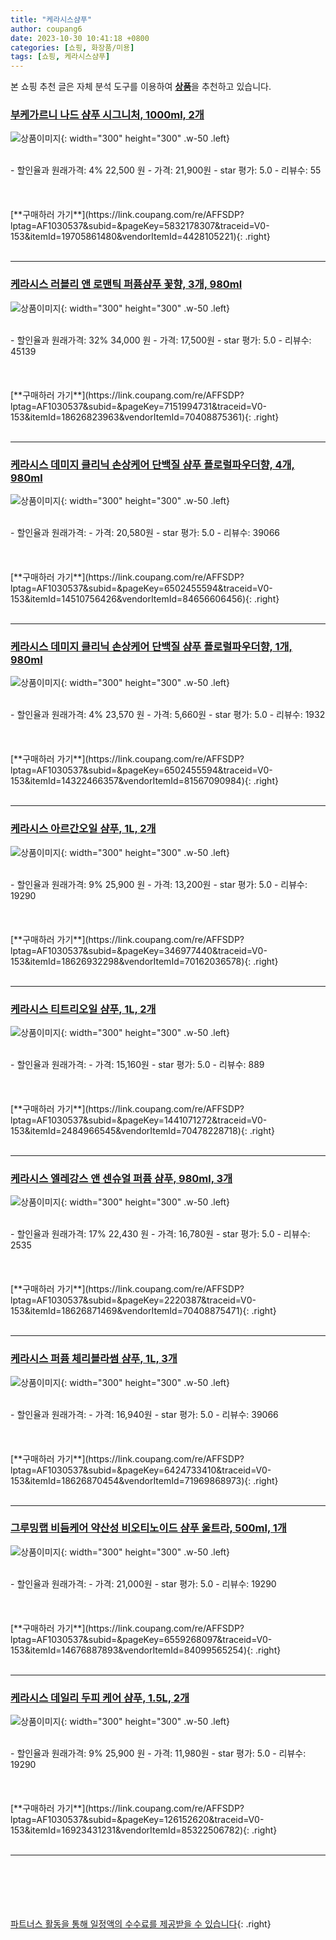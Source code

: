 ```yaml
---
title: "케라시스샴푸"
author: coupang6
date: 2023-10-30 10:41:18 +0800
categories: [쇼핑, 화장품/미용]
tags: [쇼핑, 케라시스샴푸]
---
```


본 쇼핑 추천 글은 자체 분석 도구를 이용하여 [**상품**](https://link.coupang.com/a/bao1ui)을 추천하고 있습니다.

### [부케가르니 나드 샴푸 시그니처, 1000ml, 2개](https://link.coupang.com/re/AFFSDP?lptag=AF1030537&subid=&pageKey=5832178307&traceid=V0-153&itemId=19705861480&vendorItemId=4428105221)

![상품이미지](https://thumbnail8.coupangcdn.com/thumbnails/remote/230x230ex/image/retail/images/2414591403012493-36bddce4-9c59-4e2d-8b89-52f7edb1c9d9.jpg){: width="300" height="300" .w-50 .left}


<br>
- 할인율과 원래가격: 4%  22,500   원
- 가격: 21,900원
- star 평가: 5.0
- 리뷰수: 55
<br>
<br>
<br>
<br>
[**구매하러 가기**](https://link.coupang.com/re/AFFSDP?lptag=AF1030537&subid=&pageKey=5832178307&traceid=V0-153&itemId=19705861480&vendorItemId=4428105221){: .right}
<br>
<br>

---

### [케라시스 러블리 앤 로맨틱 퍼퓸샴푸 꽃향, 3개, 980ml](https://link.coupang.com/re/AFFSDP?lptag=AF1030537&subid=&pageKey=7151994731&traceid=V0-153&itemId=18626823963&vendorItemId=70408875361)

![상품이미지](https://thumbnail7.coupangcdn.com/thumbnails/remote/230x230ex/image/retail/images/552289089724582-9f2fc0aa-e9af-4071-98e2-2a0581e1a665.jpg){: width="300" height="300" .w-50 .left}


<br>
- 할인율과 원래가격: 32%  34,000   원
- 가격: 17,500원
- star 평가: 5.0
- 리뷰수: 45139
<br>
<br>
<br>
<br>
[**구매하러 가기**](https://link.coupang.com/re/AFFSDP?lptag=AF1030537&subid=&pageKey=7151994731&traceid=V0-153&itemId=18626823963&vendorItemId=70408875361){: .right}
<br>
<br>

---

### [케라시스 데미지 클리닉 손상케어 단백질 샴푸 플로럴파우더향, 4개, 980ml](https://link.coupang.com/re/AFFSDP?lptag=AF1030537&subid=&pageKey=6502455594&traceid=V0-153&itemId=14510756426&vendorItemId=84656606456)

![상품이미지](https://thumbnail7.coupangcdn.com/thumbnails/remote/230x230ex/image/retail/images/7972676025967661-5439975b-c95a-432e-ad2b-4881537e92a6.crdownload){: width="300" height="300" .w-50 .left}


<br>
- 할인율과 원래가격: 
- 가격: 20,580원
- star 평가: 5.0
- 리뷰수: 39066
<br>
<br>
<br>
<br>
[**구매하러 가기**](https://link.coupang.com/re/AFFSDP?lptag=AF1030537&subid=&pageKey=6502455594&traceid=V0-153&itemId=14510756426&vendorItemId=84656606456){: .right}
<br>
<br>

---

### [케라시스 데미지 클리닉 손상케어 단백질 샴푸 플로럴파우더향, 1개, 980ml](https://link.coupang.com/re/AFFSDP?lptag=AF1030537&subid=&pageKey=6502455594&traceid=V0-153&itemId=14322466357&vendorItemId=81567090984)

![상품이미지](https://thumbnail7.coupangcdn.com/thumbnails/remote/230x230ex/image/retail/images/1241344079959083-39a4a301-999f-44de-a452-b0f06a77603d.jpg){: width="300" height="300" .w-50 .left}


<br>
- 할인율과 원래가격: 4%  23,570   원
- 가격: 5,660원
- star 평가: 5.0
- 리뷰수: 1932
<br>
<br>
<br>
<br>
[**구매하러 가기**](https://link.coupang.com/re/AFFSDP?lptag=AF1030537&subid=&pageKey=6502455594&traceid=V0-153&itemId=14322466357&vendorItemId=81567090984){: .right}
<br>
<br>

---

### [케라시스 아르간오일 샴푸, 1L, 2개](https://link.coupang.com/re/AFFSDP?lptag=AF1030537&subid=&pageKey=346977440&traceid=V0-153&itemId=18626932298&vendorItemId=70162036578)

![상품이미지](https://thumbnail8.coupangcdn.com/thumbnails/remote/230x230ex/image/retail/images/1664850385763497-057c9db7-a3a3-4d23-87f5-7a85d080d306.jpg){: width="300" height="300" .w-50 .left}


<br>
- 할인율과 원래가격: 9%  25,900   원
- 가격: 13,200원
- star 평가: 5.0
- 리뷰수: 19290
<br>
<br>
<br>
<br>
[**구매하러 가기**](https://link.coupang.com/re/AFFSDP?lptag=AF1030537&subid=&pageKey=346977440&traceid=V0-153&itemId=18626932298&vendorItemId=70162036578){: .right}
<br>
<br>

---

### [케라시스 티트리오일 샴푸, 1L, 2개](https://link.coupang.com/re/AFFSDP?lptag=AF1030537&subid=&pageKey=1441071272&traceid=V0-153&itemId=2484966545&vendorItemId=70478228718)

![상품이미지](https://thumbnail8.coupangcdn.com/thumbnails/remote/230x230ex/image/retail/images/8559806527930484-9c37572a-d182-4b32-af25-ad023af15aca.jpg){: width="300" height="300" .w-50 .left}


<br>
- 할인율과 원래가격: 
- 가격: 15,160원
- star 평가: 5.0
- 리뷰수: 889
<br>
<br>
<br>
<br>
[**구매하러 가기**](https://link.coupang.com/re/AFFSDP?lptag=AF1030537&subid=&pageKey=1441071272&traceid=V0-153&itemId=2484966545&vendorItemId=70478228718){: .right}
<br>
<br>

---

### [케라시스 엘레강스 앤 센슈얼 퍼퓸 샴푸, 980ml, 3개](https://link.coupang.com/re/AFFSDP?lptag=AF1030537&subid=&pageKey=2220387&traceid=V0-153&itemId=18626871469&vendorItemId=70408875471)

![상품이미지](https://thumbnail10.coupangcdn.com/thumbnails/remote/230x230ex/image/retail/images/8477013381911975-965b04ee-2104-4bd6-8e63-e34c8e8da1c2.jpg){: width="300" height="300" .w-50 .left}


<br>
- 할인율과 원래가격: 17%  22,430   원
- 가격: 16,780원
- star 평가: 5.0
- 리뷰수: 2535
<br>
<br>
<br>
<br>
[**구매하러 가기**](https://link.coupang.com/re/AFFSDP?lptag=AF1030537&subid=&pageKey=2220387&traceid=V0-153&itemId=18626871469&vendorItemId=70408875471){: .right}
<br>
<br>

---

### [케라시스 퍼퓸 체리블라썸 샴푸, 1L, 3개](https://link.coupang.com/re/AFFSDP?lptag=AF1030537&subid=&pageKey=6424733410&traceid=V0-153&itemId=18626870454&vendorItemId=71969868973)

![상품이미지](https://thumbnail10.coupangcdn.com/thumbnails/remote/230x230ex/image/retail/images/8475203990925693-ece47c6d-62d9-4c52-a11e-190b028cf283.jpg){: width="300" height="300" .w-50 .left}


<br>
- 할인율과 원래가격: 
- 가격: 16,940원
- star 평가: 5.0
- 리뷰수: 39066
<br>
<br>
<br>
<br>
[**구매하러 가기**](https://link.coupang.com/re/AFFSDP?lptag=AF1030537&subid=&pageKey=6424733410&traceid=V0-153&itemId=18626870454&vendorItemId=71969868973){: .right}
<br>
<br>

---

### [그루밍랩 비듬케어 약산성 비오티노이드 샴푸 울트라, 500ml, 1개](https://link.coupang.com/re/AFFSDP?lptag=AF1030537&subid=&pageKey=6559268097&traceid=V0-153&itemId=14676887893&vendorItemId=84099565254)

![상품이미지](https://thumbnail10.coupangcdn.com/thumbnails/remote/230x230ex/image/retail/images/4947151206058961-402f6704-acbc-4d89-8325-431766414fa3.jpg){: width="300" height="300" .w-50 .left}


<br>
- 할인율과 원래가격: 
- 가격: 21,000원
- star 평가: 5.0
- 리뷰수: 19290
<br>
<br>
<br>
<br>
[**구매하러 가기**](https://link.coupang.com/re/AFFSDP?lptag=AF1030537&subid=&pageKey=6559268097&traceid=V0-153&itemId=14676887893&vendorItemId=84099565254){: .right}
<br>
<br>

---

### [케라시스 데일리 두피 케어 샴푸, 1.5L, 2개](https://link.coupang.com/re/AFFSDP?lptag=AF1030537&subid=&pageKey=126152620&traceid=V0-153&itemId=16923431231&vendorItemId=85322506782)

![상품이미지](https://thumbnail9.coupangcdn.com/thumbnails/remote/230x230ex/image/retail/images/1fafbbec-b039-4fac-a09f-8378825e9423736481844785514348.png){: width="300" height="300" .w-50 .left}


<br>
- 할인율과 원래가격: 9%  25,900   원
- 가격: 11,980원
- star 평가: 5.0
- 리뷰수: 19290
<br>
<br>
<br>
<br>
[**구매하러 가기**](https://link.coupang.com/re/AFFSDP?lptag=AF1030537&subid=&pageKey=126152620&traceid=V0-153&itemId=16923431231&vendorItemId=85322506782){: .right}
<br>
<br>

---
<br><br><br><br><br> [파트너스 활동을 통해 일정액의 수수료를 제공받을 수 있습니다](https://link.coupang.com/a/bao1ui){: .right}